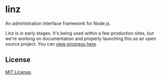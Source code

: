 # linz

An administration interface framework for Node.js.

Linz is in early stages. It's being used within a few production sites, but we're working on documentation and properly launching this as an open source project. You can [view progress here](https://github.com/linzjs/linz/issues/98).

## License

[MIT License](LICENSE.md).
